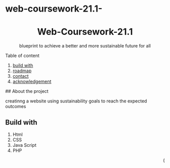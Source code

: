 # web-coursework-21.1-
<div id = "top"></div>
<h1 align = "center">Web-Coursework-21.1</h1>
<p align = "center">blueprint to achieve a better and more sustainable future for all</p>
<detils>
  <summary>Table of content</summary>
  <ol>
    <li><a href="#build with">build with</a></li>
    <li><a href="#roadmap">roadmap</a></li>
     <li><a href="#contact">contact</a></li>
     <li><a href="#acknowledgements">acknowledgement</a></li>
  </ol>
  </details>
  ## About the project
   
  <p> creatinng  a website using sustainability goals to reach the expected outcomes</p>
  
  ## Build with
  <ol>
  <li>Html</li>
  <li>CSS</li>
  <li>Java Script</li>
  <li>PHP</li>
  <My Sql</li>
  </ol>
  
 
  
  <p align = "right">(<a href="#top" 
  
    
